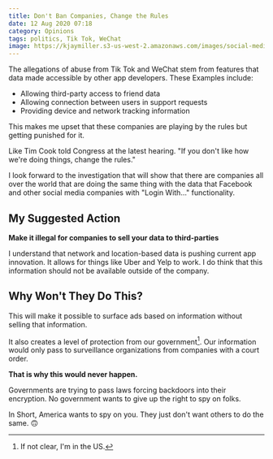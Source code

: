 ```yaml
---
title: Don't Ban Companies, Change the Rules
date: 12 Aug 2020 07:18
category: Opinions
tags: politics, Tik Tok, WeChat
image: https://kjaymiller.s3-us-west-2.amazonaws.com/images/social-media-phone.jpg
---
```


The allegations of abuse from Tik Tok and WeChat stem from features that data made accessible by other app developers. These Examples include:

- Allowing third-party access to friend data
- Allowing connection between users in support requests
- Providing device and network tracking information

This makes me upset that these companies are playing by the rules but getting punished for it.

Like Tim Cook told Congress at the latest hearing. "If you don't like how we're doing things, change the rules."

I look forward to the investigation that will show that there are companies all over the world that are doing the same thing with the data that Facebook and other social media companies with "Login With..." functionality.

## My Suggested Action

**Make it illegal for companies to sell your data to third-parties**

I understand that network and location-based data is pushing current app innovation. It allows for things like Uber and Yelp to work. I do think that this information should not be available outside of the company.

## Why Won't They Do This?

This will make it possible to surface ads based on information without selling that information.

It also creates a level of protection from our government[^1]. Our information would only pass to surveillance organizations from companies with a court order.

**That is why this would never happen.** 

Governments are trying to pass laws forcing backdoors into their encryption. No government wants to give up the right to spy on folks. 

In Short, America wants to spy on you. They just don't want others to do the same. 🙃

[^1]: If not clear, I'm in the US. 

